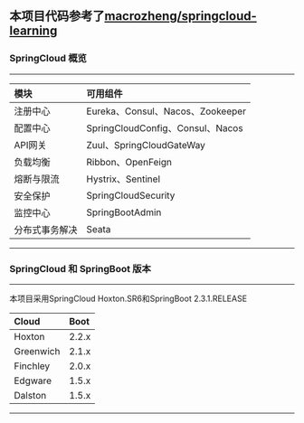 ## 本项目代码参考了[macrozheng/springcloud-learning](https://github.com/macrozheng/springcloud-learning)
### SpringCloud 概览    

-----------------------
|  模块   | 可用组件  |
|  :----  | :----  |
| 注册中心  | Eureka、Consul、Nacos、Zookeeper |
| 配置中心  | SpringCloudConfig、Consul、Nacos |
| API网关  | Zuul、SpringCloudGateWay |
| 负载均衡  | Ribbon、OpenFeign |
| 熔断与限流  | Hystrix、Sentinel |
| 安全保护  | SpringCloudSecurity |
| 监控中心  | SpringBootAdmin |
| 分布式事务解决  | Seata |
-------------------------
### SpringCloud 和 SpringBoot 版本
-----------------------
<p>本项目采用SpringCloud Hoxton.SR6和SpringBoot 2.3.1.RELEASE</p>

|  Cloud   | Boot  |
|  :----  | :----  |
| Hoxton  | 2.2.x |
| Greenwich  | 2.1.x |
| Finchley  | 2.0.x |
| Edgware  | 1.5.x |
| Dalston  | 1.5.x |
-------------------------